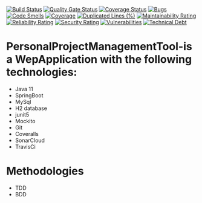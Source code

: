 [![Build Status](https://travis-ci.com/sreenu-reddy/ppm.svg?branch=master)](https://travis-ci.com/sreenu-reddy/ppm) [![Quality Gate Status](https://sonarcloud.io/api/project_badges/measure?project=sreenu-reddy_ppm&metric=alert_status)](https://sonarcloud.io/dashboard?id=sreenu-reddy_ppm) [![Coverage Status](https://coveralls.io/repos/github/sreenu-reddy/ppm/badge.svg?branch=master)](https://coveralls.io/github/sreenu-reddy/ppm?branch=master) [![Bugs](https://sonarcloud.io/api/project_badges/measure?project=sreenu-reddy_ppm&metric=bugs)](https://sonarcloud.io/dashboard?id=sreenu-reddy_ppm) [![Code Smells](https://sonarcloud.io/api/project_badges/measure?project=sreenu-reddy_ppm&metric=code_smells)](https://sonarcloud.io/dashboard?id=sreenu-reddy_ppm) [![Coverage](https://sonarcloud.io/api/project_badges/measure?project=sreenu-reddy_ppm&metric=coverage)](https://sonarcloud.io/dashboard?id=sreenu-reddy_ppm) [![Duplicated Lines (%)](https://sonarcloud.io/api/project_badges/measure?project=sreenu-reddy_ppm&metric=duplicated_lines_density)](https://sonarcloud.io/dashboard?id=sreenu-reddy_ppm) [![Maintainability Rating](https://sonarcloud.io/api/project_badges/measure?project=sreenu-reddy_ppm&metric=sqale_rating)](https://sonarcloud.io/dashboard?id=sreenu-reddy_ppm) [![Reliability Rating](https://sonarcloud.io/api/project_badges/measure?project=sreenu-reddy_ppm&metric=reliability_rating)](https://sonarcloud.io/dashboard?id=sreenu-reddy_ppm) [![Security Rating](https://sonarcloud.io/api/project_badges/measure?project=sreenu-reddy_ppm&metric=security_rating)](https://sonarcloud.io/dashboard?id=sreenu-reddy_ppm) [![Vulnerabilities](https://sonarcloud.io/api/project_badges/measure?project=sreenu-reddy_ppm&metric=vulnerabilities)](https://sonarcloud.io/dashboard?id=sreenu-reddy_ppm) [![Technical Debt](https://sonarcloud.io/api/project_badges/measure?project=sreenu-reddy_ppm&metric=sqale_index)](https://sonarcloud.io/dashboard?id=sreenu-reddy_ppm)

# PersonalProjectManagementTool-is a WepApplication with the following technologies:
- Java 11
- SpringBoot
- MySql
- H2 database
- junit5
- Mockito
- Git
- Coveralls
- SonarCloud
- TravisCi

# Methodologies
- TDD
- BDD